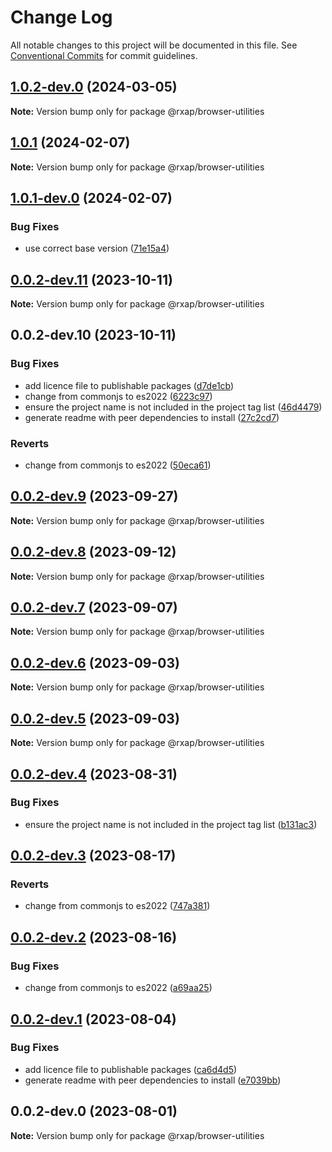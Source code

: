 # Change Log

All notable changes to this project will be documented in this file.
See [Conventional Commits](https://conventionalcommits.org) for commit guidelines.

## [1.0.2-dev.0](https://gitlab.com/rxap/packages/compare/@rxap/browser-utilities@1.0.1...@rxap/browser-utilities@1.0.2-dev.0) (2024-03-05)

**Note:** Version bump only for package @rxap/browser-utilities

## [1.0.1](https://gitlab.com/rxap/packages/compare/@rxap/browser-utilities@1.0.1-dev.0...@rxap/browser-utilities@1.0.1) (2024-02-07)

**Note:** Version bump only for package @rxap/browser-utilities

## [1.0.1-dev.0](https://gitlab.com/rxap/packages/compare/@rxap/browser-utilities@0.0.2-dev.11...@rxap/browser-utilities@1.0.1-dev.0) (2024-02-07)

### Bug Fixes

- use correct base version ([71e15a4](https://gitlab.com/rxap/packages/commit/71e15a49f9ee249076ae8ae0987a15143fe18836))

## [0.0.2-dev.11](https://gitlab.com/rxap/packages/compare/@rxap/browser-utilities@0.0.2-dev.10...@rxap/browser-utilities@0.0.2-dev.11) (2023-10-11)

**Note:** Version bump only for package @rxap/browser-utilities

## 0.0.2-dev.10 (2023-10-11)

### Bug Fixes

- add licence file to publishable packages ([d7de1cb](https://gitlab.com/rxap/packages/commit/d7de1cb9db1bd1628f37084e3b0ffd1755aa75f6))
- change from commonjs to es2022 ([6223c97](https://gitlab.com/rxap/packages/commit/6223c978078cfa899ca69424b62d2a99cbb290a7))
- ensure the project name is not included in the project tag list ([46d4479](https://gitlab.com/rxap/packages/commit/46d44798258ea1b20df9d4408b9c0809f55027b2))
- generate readme with peer dependencies to install ([27c2cd7](https://gitlab.com/rxap/packages/commit/27c2cd7d98f0c8a499b8c30719f49d69e4970ae9))

### Reverts

- change from commonjs to es2022 ([50eca61](https://gitlab.com/rxap/packages/commit/50eca61e9a89388d1cfeefb8b1029b302b6f307e))

## [0.0.2-dev.9](https://gitlab.com/rxap/packages/compare/@rxap/browser-utilities@0.0.2-dev.8...@rxap/browser-utilities@0.0.2-dev.9) (2023-09-27)

**Note:** Version bump only for package @rxap/browser-utilities

## [0.0.2-dev.8](https://gitlab.com/rxap/packages/compare/@rxap/browser-utilities@0.0.2-dev.7...@rxap/browser-utilities@0.0.2-dev.8) (2023-09-12)

**Note:** Version bump only for package @rxap/browser-utilities

## [0.0.2-dev.7](https://gitlab.com/rxap/packages/compare/@rxap/browser-utilities@0.0.2-dev.6...@rxap/browser-utilities@0.0.2-dev.7) (2023-09-07)

**Note:** Version bump only for package @rxap/browser-utilities

## [0.0.2-dev.6](https://gitlab.com/rxap/packages/compare/@rxap/browser-utilities@0.0.2-dev.5...@rxap/browser-utilities@0.0.2-dev.6) (2023-09-03)

**Note:** Version bump only for package @rxap/browser-utilities

## [0.0.2-dev.5](https://gitlab.com/rxap/packages/compare/@rxap/browser-utilities@0.0.2-dev.4...@rxap/browser-utilities@0.0.2-dev.5) (2023-09-03)

**Note:** Version bump only for package @rxap/browser-utilities

## [0.0.2-dev.4](https://gitlab.com/rxap/packages/compare/@rxap/browser-utilities@0.0.2-dev.3...@rxap/browser-utilities@0.0.2-dev.4) (2023-08-31)

### Bug Fixes

- ensure the project name is not included in the project tag list ([b131ac3](https://gitlab.com/rxap/packages/commit/b131ac3bd92b3b8799d62f15bbd30a1997d7c753))

## [0.0.2-dev.3](https://gitlab.com/rxap/packages/compare/@rxap/browser-utilities@0.0.2-dev.2...@rxap/browser-utilities@0.0.2-dev.3) (2023-08-17)

### Reverts

- change from commonjs to es2022 ([747a381](https://gitlab.com/rxap/packages/commit/747a381a090f0a276cf363da61bb19ed0c9cb5b7))

## [0.0.2-dev.2](https://gitlab.com/rxap/packages/compare/@rxap/browser-utilities@0.0.2-dev.1...@rxap/browser-utilities@0.0.2-dev.2) (2023-08-16)

### Bug Fixes

- change from commonjs to es2022 ([a69aa25](https://gitlab.com/rxap/packages/commit/a69aa25b9824b94613392b3ea42fba18e5eb1168))

## [0.0.2-dev.1](https://gitlab.com/rxap/packages/compare/@rxap/browser-utilities@0.0.2-dev.0...@rxap/browser-utilities@0.0.2-dev.1) (2023-08-04)

### Bug Fixes

- add licence file to publishable packages ([ca6d4d5](https://gitlab.com/rxap/packages/commit/ca6d4d509a743b89bad5ed7ae935d3007231705a))
- generate readme with peer dependencies to install ([e7039bb](https://gitlab.com/rxap/packages/commit/e7039bb5e86ffeadfe7cc92d5fc71d32f8efb4fb))

## 0.0.2-dev.0 (2023-08-01)

**Note:** Version bump only for package @rxap/browser-utilities
